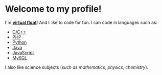 # Welcome to my profile!

I'm __[virtual float](https://github.com/virtual-float)__!
And I like to code for fun. I can code in languages such as:
  - [C/C++](https://en.wikipedia.org/wiki/C%2B%2B)
  - [PHP](https://en.wikipedia.org/wiki/PHP)
  - [Python](https://en.wikipedia.org/wiki/Python_(programming_language))
  - [Java](https://en.wikipedia.org/wiki/Java_(programming_language))
  - [JavaScript](https://en.wikipedia.org/wiki/JavaScript)
  - [MySQL](https://en.wikipedia.org/wiki/MySQL)

I also like science subjects (*such as mathematics, physics, chemistry*).

